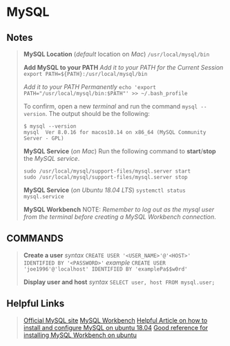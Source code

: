 MySQL
===================

Notes
-------------
>**MySQL Location** (*default* location on *Mac*)
>`/usr/local/mysql/bin`
>
>**Add MySQL to your PATH**
>*Add it to your PATH for the Current Session*
>`export PATH=${PATH}:/usr/local/mysql/bin`
>
>*Add it to your PATH Permanently*
>`echo 'export PATH="/usr/local/mysql/bin:$PATH"' >> ~/.bash_profile`
>
>To confirm, open a new *terminal* and run the command `mysql --version`.
>The output should be the following:
>```
>$ mysql --version
>mysql  Ver 8.0.16 for macos10.14 on x86_64 (MySQL Community Server - GPL)
>```
>
>**MySQL Service** (*on Mac*)
>Run the following command to **start**/**stop** the *MySQL service*.
>```
>sudo /usr/local/mysql/support-files/mysql.server start
>sudo /usr/local/mysql/support-files/mysql.server stop
>```
>
>**MySQL Service** (*on Ubuntu 18.04 LTS*)
>`systemctl status mysql.service`
>
>**MySQL Workbench**
>NOTE: *Remember to log out as the mysql user from the terminal before creating a MySQL Workbench connection*.
>

COMMANDS
-------------
>**Create a user**
>*syntax*
>`CREATE USER '<USER_NAME>'@'<HOST>' IDENTIFIED BY '<PASSWORD>'`
>*example*
>`CREATE USER 'joe1996'@'localhost' IDENTIFIED BY 'examplePa$$w0rd'`
>
>**Display user and host**
>*syntax*
>`SELECT user, host FROM mysql.user;`
>

Helpful Links
-------------
>[Official MySQL site](https://dev.mysql.com/)
>[MySQL Workbench](https://dev.mysql.com/downloads/workbench/)
>[Helpful Article on how to install and configure MySQL on ubuntu 18.04](https://vitux.com/how-to-install-and-configure-mysql-in-ubuntu-18-04-lts/)
>[Good reference for installing MySQL Workbench on ubuntu](https://ubuntu-mate.community/t/how-to-install-mysql-server-and-mysql-workbench-on-ubuntu-mate-18-04/17884)
